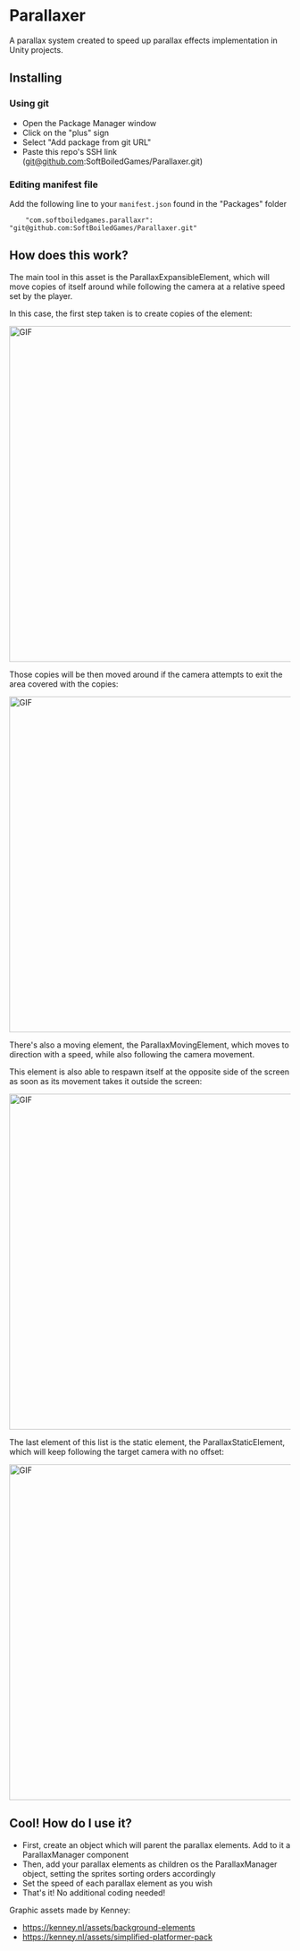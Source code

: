 # Parallaxer

A parallax system created to speed up parallax effects implementation in Unity projects.

## Installing

### Using git

- Open the Package Manager window
- Click on the "plus" sign
- Select "Add package from git URL"
- Paste this repo's SSH link (git@github.com:SoftBoiledGames/Parallaxer.git)

### Editing manifest file

Add the following line to your `manifest.json` found in the "Packages" folder

`    "com.softboiledgames.parallaxr": "git@github.com:SoftBoiledGames/Parallaxer.git"`

## How does this work?

The main tool in this asset is the ParallaxExpansibleElement, which will move copies of itself around
while following the camera at a relative speed set by the player.

In this case, the first step taken is to create copies of the element:

<img alt="GIF" src="https://github.com/SoftBoiledGames/Parallaxer/blob/main/Documentation/copies_spawning.gif" width= 600/>

Those copies will be then moved around if the camera attempts to exit the area covered with the copies:

<img alt="GIF" src="https://github.com/SoftBoiledGames/Parallaxer/blob/main/Documentation/copies_moving.gif" width= 600/>

There's also a moving element, the ParallaxMovingElement, which moves to direction with a speed, while also following the camera movement.

This element is also able to respawn itself at the opposite side of the screen as soon as its movement takes it outside the screen:

<img alt="GIF" src="https://github.com/SoftBoiledGames/Parallaxer/blob/main/Documentation/moving_element.gif" width= 600/>

The last element of this list is the static element, the ParallaxStaticElement, which will keep following the target camera with no offset:

<img alt="GIF" src="https://github.com/SoftBoiledGames/Parallaxer/blob/main/Documentation/static_element.gif" width= 600/>

## Cool! How do I use it?

- First, create an object which will parent the parallax elements. Add to it a ParallaxManager component
- Then, add your parallax elements as children os the ParallaxManager object, setting the sprites sorting orders accordingly
- Set the speed of each parallax element as you wish
- That's it! No additional coding needed!

Graphic assets made by Kenney:
- https://kenney.nl/assets/background-elements
- https://kenney.nl/assets/simplified-platformer-pack
